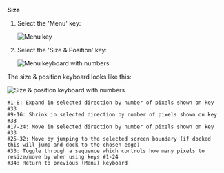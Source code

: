 **Size**

1. Select the 'Menu' key:

    ![Menu key](https://github.com/JuliusSweetland/OptiKey/blob/gh-pages/images/Key_Menu_Up.png)

2. Select the 'Size & Position' key:

    ![Menu keyboard with numbers](https://github.com/JuliusSweetland/OptiKey/blob/gh-pages/images/Keyboard_Menu_Numbered.png)

The size & position keyboard looks like this:

![Size & position keyboard with numbers](https://github.com/JuliusSweetland/OptiKey/blob/gh-pages/images/Keyboard_Size_And_Position_Numbered.png)

    #1-8: Expand in selected direction by number of pixels shown on key #33
    #9-16: Shrink in selected direction by number of pixels shown on key #33
    #17-24: Move in selected direction by number of pixels shown on key #33
    #25-32: Move by jumping to the selected screen boundary (if docked this will jump and dock to the chosen edge)
    #33: Toggle through a sequence which controls how many pixels to resize/move by when using keys #1-24
    #34: Return to previous (Menu) keyboard